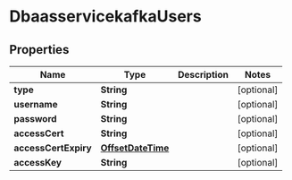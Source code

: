 # DbaasservicekafkaUsers

## Properties
Name | Type | Description | Notes
------------ | ------------- | ------------- | -------------
**type** | **String** |  |  [optional]
**username** | **String** |  |  [optional]
**password** | **String** |  |  [optional]
**accessCert** | **String** |  |  [optional]
**accessCertExpiry** | [**OffsetDateTime**](OffsetDateTime.md) |  |  [optional]
**accessKey** | **String** |  |  [optional]
